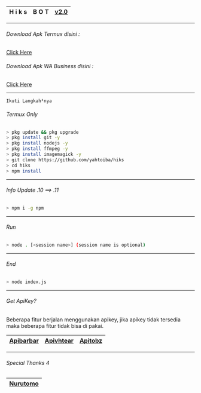 | H i k s | B O T | [v2.0](https://github.com/yahtoiba) |
| :-: | :-: | :-: |
---------

###### Download Apk Termux disini :

[Click Here](https://play.google.com/store/apps/details?id=com.termux) 

###### Download Apk WA Business disini :

[Click Here](https://play.google.com/store/apps/details?id=com.whatsapp.w4b) 

---------
```Ikuti Langkah²nya```

###### Termux Only
```bash
> pkg update && pkg upgrade
> pkg install git -y
> pkg install nodejs -y
> pkg install ffmpeg -y
> pkg install imagemagick -y
> git clone https://github.com/yahtoiba/hiks
> cd hiks
> npm install
```
--------

###### Info Update .10 ==> .11
```bash
> npm i -g npm
```
--------

###### Run
```bash
> node . [<session name>] (session name is optional)
```

---------

###### End
```bash
> node index.js
```
---------

###### Get ApiKey?

Beberapa fitur berjalan menggunakan apikey, jika apikey tidak tersedia maka beberapa fitur tidak bisa di pakai.


| [Apibarbar](https://mhankbarbar.tech/) | [Apivhtear](https://vhtear.com/) | [Apitobz](https://tobz-api.herokuapp.com/) |
| :-: | :-: | :-: |


---------

###### Special Thanks 4

| [Nurutomo](https://github.com/Nurutomo) |
| :-: |
